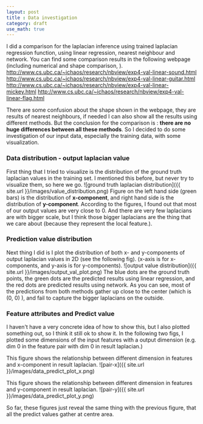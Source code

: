 ```yaml
---
layout: post
title : Data investigation
category: draft
use_math: true
---
```

I did a comparison for the laplacian inference using trained laplacian regression function, using linear regression, nearest neighbour and network.
You can find some comparison results in the following webpage (including numerical and shape comparison, ).
<http://www.cs.ubc.ca/~ichaos/research/nbview/exp4-val-linear-sound.html>
<http://www.cs.ubc.ca/~ichaos/research/nbview/exp4-val-linear-guitar.html>
<http://www.cs.ubc.ca/~ichaos/research/nbview/exp4-val-linear-mickey.html>
<http://www.cs.ubc.ca/~ichaos/research/nbview/exp4-val-linear-flag.html>

There are some confusion about the shape shown in the webpage, they are results of nearest neighbours, if needed I can also show all the results using different methods.
But the conclusion for the comparison is : **there are no huge differences between all these methods**.
So I decided to do some investigation of our input data, especially the training data, with some visualization.

### Data distribution - output laplacian value

First thing that I tried to visualize is the distribution of the ground truth laplacian values in the training set.
I mentioned this before, but never try to visualize them, so here we go.
![ground truth laplacian distribution]({{ site.url }}/images/value_distribution.png)
Figure on the left hand side (green bars) is the distribution of **x-component**, and right hand side is the distribution of **y-component**.
According to the figures, I found out that most of our output values are very close to 0.
And there are very few laplacians are with bigger scale, but I think those bigger laplacians are the thing that we care about (because they represent the local feature.).

### Prediction value distribution
Next thing I did is I plot the distribution of both x- and y-components of output laplacian values in 2D (see the following fig).
(x-axis is for x-components, and y-axis is for y-components).
![output value distribution]({{ site.url }}/images/output_val_plot.png)
The blue dots are the ground truth points, the green dots are the predicted results using linear regression, and the red dots are predicted results using network.
As you can see, most of the predictions from both methods gather up close to the center (which is (0, 0) ), and fail to capture the bigger laplacians on the outside.

### Feature attributes and Predict value
I haven't have a very concrete idea of how to show this, but I also plotted something out, so I think it still ok to show it.
In the following two figs, I plotted some dimensions of the input features with a output dimension (e.g. dim 0 in the feature pair with dim 0 in result laplacian.)

This figure shows the relationship between different dimension in features and x-component in result laplacian.
![pair-x]({{ site.url }}/images/data_predict_plot_x.png)

This figure shows the relationship between different dimension in features and y-component in result laplacian.
![pair-y]({{ site.url }}/images/data_predict_plot_y.png)

So far, these figures just reveal the same thing with the previous figure, that all the predict values gather at centre area.


